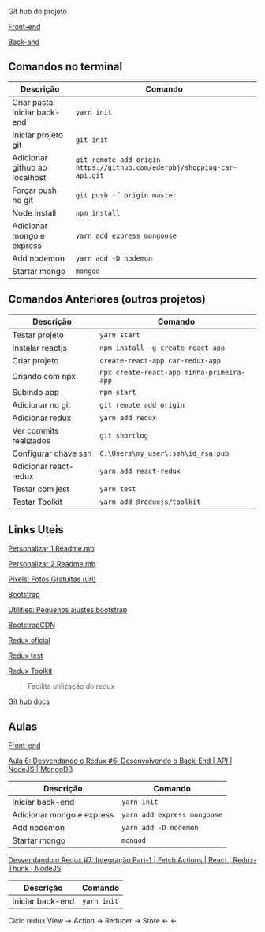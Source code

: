 Git hub do projeto 

[Front-end](https://github.com/ederpbj/car-redux-app)

[Back-and](https://github.com/ederpbj/shopping-car-api)

## Comandos no terminal

Descrição | Comando
--------- | ------
Criar pasta iniciar back-end |`yarn init`
Iniciar projeto git|`git init`
Adicionar github ao localhost|`git remote add origin https://github.com/ederpbj/shopping-car-api.git`
Forçar push no git|`git push -f origin master`
Node install|`npm install`
Adicionar mongo e express|`yarn add express mongoose`
Add nodemon|`yarn add -D nodemon`
Startar mongo|`mongod`

## Comandos Anteriores (outros projetos)

Descrição | Comando
--------- | ------
Testar projeto|`yarn start`
Instalar reactjs|`npm install -g create-react-app`
Criar projeto|`create-react-app car-redux-app`
Criando com npx|`npx create-react-app minha-primeira-app`
Subindo app|`npm start`
Adicionar no git|`git remote add origin`
Adicionar redux|`yarn add redux`
Ver commits realizados|`git shortlog`
Configurar chave ssh|`C:\Users\my_user\.ssh\id_rsa.pub`
Adicionar react-redux|`yarn add react-redux`
Testar com jest|`yarn test`
Testar Toolkit|`yarn add @reduxjs/toolkit`

## Links Uteis 

[Personalizar 1 Readme.mb](https://medium.com/@raullesteves/github-como-fazer-um-readme-md-bonit%C3%A3o-c85c8f154f8)

[Personalizar 2 Readme.mb](https://docs.pipz.com/central-de-ajuda/learning-center/guia-basico-de-markdown#open)

[Pixels: Fotos Gratuitas (url)](https://www.pexels.com/pt-br/)

[Bootstrap](https://getbootstrap.com/docs/4.4/getting-started/introduction/)

[Utilities: Pequenos ajustes bootstrap](https://getbootstrap.com/docs/4.4/utilities/borders/)

[BootstrapCDN](https://www.bootstrapcdn.com/bootswatch/)

[Redux oficial](https://redux.js.org/)

[Redux test](https://redux.js.org/recipes/writing-tests)

[Redux Toolkit](https://redux-toolkit.js.org/)
> Facilita utilização do redux

[Git hub docs](https://help.github.com/pt/github/writing-on-github/basic-writing-and-formatting-syntax)

## Aulas 
[Front-end](https://github.com/ederpbj/car-redux-app)

[Aula 6: Desvendando o Redux #6: Desenvolvendo o Back-End | API | NodeJS | MongoDB](https://www.youtube.com/watch?v=cYXwh69HXfU&list=PLK5FPzMuRKlyILd8Jh08M6a1-htpHYzwv&index=6&ab_channel=WashingtonDeveloper)

Descrição | Comando
--------- | ------
Iniciar back-end | `yarn init`
Adicionar mongo e express|`yarn add express mongoose`
Add nodemon|`yarn add -D nodemon`
Startar mongo|`mongod`

[Desvendando o Redux #7: Integração Part-1 | Fetch Actions | React | Redux-Thunk | NodeJS](https://www.youtube.com/watch?v=oaz1HXiXgpk&list=PLK5FPzMuRKlyILd8Jh08M6a1-htpHYzwv&index=7)

Descrição | Comando
--------- | ------
Iniciar back-end | `yarn init`

Ciclo redux
View -> Action -> Reducer -> Store 
<-                              <- 

